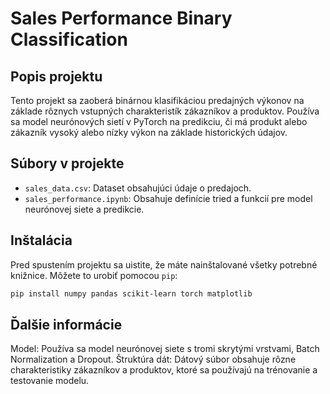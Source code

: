 # Sales Performance Binary Classification

## Popis projektu
Tento projekt sa zaoberá binárnou klasifikáciou predajných výkonov na základe rôznych vstupných charakteristík zákazníkov a produktov. Používa sa model neurónových sietí v PyTorch na predikciu, či má produkt alebo zákazník vysoký alebo nízky výkon na základe historických údajov.

## Súbory v projekte
- `sales_data.csv`: Dataset obsahujúci údaje o predajoch.
- `sales_performance.ipynb`: Obsahuje definície tried a funkcií pre model neurónovej siete a predikcie.

## Inštalácia
Pred spustením projektu sa uistite, že máte nainštalované všetky potrebné knižnice. Môžete to urobiť pomocou `pip`:

```bash
pip install numpy pandas scikit-learn torch matplotlib
```
## Ďalšie informácie
Model: Používa sa model neurónovej siete s tromi skrytými vrstvami, Batch Normalization a Dropout.
Štruktúra dát: Dátový súbor obsahuje rôzne charakteristiky zákazníkov a produktov, ktoré sa používajú na trénovanie a testovanie modelu.

